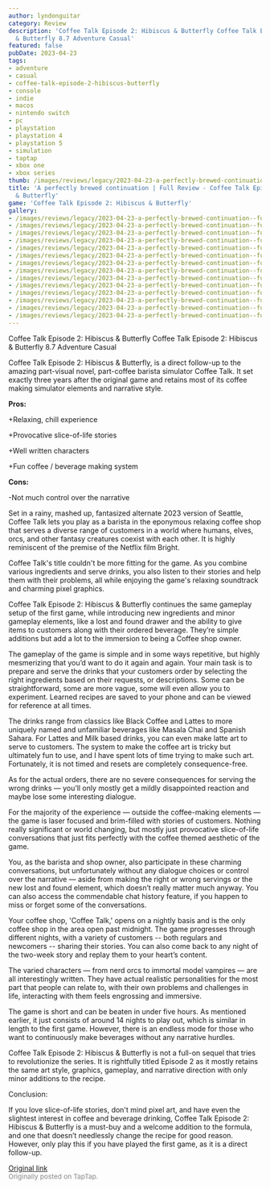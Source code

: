 ```yaml
---
author: lyndonguitar
category: Review
description: 'Coffee Talk Episode 2: Hibiscus & Butterfly Coffee Talk Episode 2: Hibiscus
  & Butterfly 8.7 Adventure Casual'
featured: false
pubDate: 2023-04-23
tags:
- adventure
- casual
- coffee-talk-episode-2-hibiscus-butterfly
- console
- indie
- macos
- nintendo switch
- pc
- playstation
- playstation 4
- playstation 5
- simulation
- taptap
- xbox one
- xbox series
thumb: /images/reviews/legacy/2023-04-23-a-perfectly-brewed-continuation--full-review---coffee-talk-episode-2-hibiscus--butterfly-0.avif
title: 'A perfectly brewed continuation | Full Review - Coffee Talk Episode 2: Hibiscus
  & Butterfly'
game: 'Coffee Talk Episode 2: Hibiscus & Butterfly'
gallery:
- /images/reviews/legacy/2023-04-23-a-perfectly-brewed-continuation--full-review---coffee-talk-episode-2-hibiscus--butterfly-0.avif
- /images/reviews/legacy/2023-04-23-a-perfectly-brewed-continuation--full-review---coffee-talk-episode-2-hibiscus--butterfly-1.avif
- /images/reviews/legacy/2023-04-23-a-perfectly-brewed-continuation--full-review---coffee-talk-episode-2-hibiscus--butterfly-2.avif
- /images/reviews/legacy/2023-04-23-a-perfectly-brewed-continuation--full-review---coffee-talk-episode-2-hibiscus--butterfly-3.avif
- /images/reviews/legacy/2023-04-23-a-perfectly-brewed-continuation--full-review---coffee-talk-episode-2-hibiscus--butterfly-4.avif
- /images/reviews/legacy/2023-04-23-a-perfectly-brewed-continuation--full-review---coffee-talk-episode-2-hibiscus--butterfly-5.avif
- /images/reviews/legacy/2023-04-23-a-perfectly-brewed-continuation--full-review---coffee-talk-episode-2-hibiscus--butterfly-6.avif
- /images/reviews/legacy/2023-04-23-a-perfectly-brewed-continuation--full-review---coffee-talk-episode-2-hibiscus--butterfly-7.avif
- /images/reviews/legacy/2023-04-23-a-perfectly-brewed-continuation--full-review---coffee-talk-episode-2-hibiscus--butterfly-8.avif
- /images/reviews/legacy/2023-04-23-a-perfectly-brewed-continuation--full-review---coffee-talk-episode-2-hibiscus--butterfly-9.avif
- /images/reviews/legacy/2023-04-23-a-perfectly-brewed-continuation--full-review---coffee-talk-episode-2-hibiscus--butterfly-10.avif
- /images/reviews/legacy/2023-04-23-a-perfectly-brewed-continuation--full-review---coffee-talk-episode-2-hibiscus--butterfly-11.avif
- /images/reviews/legacy/2023-04-23-a-perfectly-brewed-continuation--full-review---coffee-talk-episode-2-hibiscus--butterfly-12.avif
- /images/reviews/legacy/2023-04-23-a-perfectly-brewed-continuation--full-review---coffee-talk-episode-2-hibiscus--butterfly-13.avif
---
```

Coffee Talk Episode 2: Hibiscus & Butterfly
Coffee Talk Episode 2: Hibiscus & Butterfly
8.7
Adventure
Casual

Coffee Talk Episode 2: Hibiscus & Butterfly, is a direct follow-up to the amazing part-visual novel, part-coffee barista simulator Coffee Talk. It set exactly three years after the original game and retains most of its coffee making simulator elements and narrative style.


**Pros:**


+Relaxing, chill experience

+Provocative slice-of-life stories

+Well written characters

+Fun coffee / beverage making system


**Cons:**


-Not much control over the narrative

Set in a rainy, mashed up, fantasized alternate 2023 version of Seattle, Coffee Talk lets you play as a barista in the eponymous relaxing coffee shop that serves a diverse range of customers in a world where humans, elves, orcs, and other fantasy creatures coexist with each other. It is highly reminiscent of the premise of the Netflix film Bright.

Coffee Talk's title couldn't be more fitting for the game. As you combine various ingredients and serve drinks, you also listen to their stories and help them with their problems, all while enjoying the game's relaxing soundtrack and charming pixel graphics.

Coffee Talk Episode 2: Hibiscus & Butterfly continues the same gameplay setup of the first game, while introducing new ingredients and minor gameplay elements, like a lost and found drawer and the ability to give items to customers along with their ordered beverage. They’re simple additions but add a lot to the immersion to being a Coffee shop owner.

The gameplay of the game is simple and in some ways repetitive, but highly mesmerizing that you’d want to do it again and again. Your main task is to prepare and serve the drinks that your customers order by selecting the right ingredients based on their requests, or descriptions. Some can be straightforward, some are more vague, some will even allow you to experiment. Learned recipes are saved to your phone and can be viewed for reference at all times.

The drinks range from classics like Black Coffee and Lattes to more uniquely named and unfamiliar beverages like Masala Chai and Spanish Sahara. For Lattes and Milk based drinks, you can even make latte art to serve to customers. The system to make the coffee art is tricky but ultimately fun to use, and I have spent lots of time trying to make such art. Fortunately, it is not timed and resets are completely consequence-free.

As for the actual orders, there are no severe consequences for serving the wrong drinks — you’ll only mostly get a mildly disappointed reaction and maybe lose some interesting dialogue.

For the majority of the experience — outside the coffee-making elements — the game is laser focused and brim-filled with stories of customers. Nothing really significant or world changing, but mostly just provocative slice-of-life conversations that just fits perfectly with the coffee themed aesthetic of the game.

You, as the barista and shop owner, also participate in these charming conversations, but unfortunately without any dialogue choices or control over the narrative — aside from making the right or wrong servings or the new lost and found element, which doesn’t really matter much anyway. You can also access the commendable chat history feature, if you happen to miss or forget some of the conversations.

Your coffee shop, 'Coffee Talk,' opens on a nightly basis and is the only coffee shop in the area open past midnight. The game progresses through different nights, with a variety of customers -- both regulars and newcomers -- sharing their stories. You can also come back to any night of the two-week story and replay them to your heart’s content.

The varied characters — from nerd orcs to immortal model vampires — are all interestingly written. They have actual realistic personalities for the most part that people can relate to, with their own problems and challenges in life, interacting with them feels engrossing and immersive.

The game is short and can be beaten in under five hours. As mentioned earlier, it just consists of around 14 nights to play out, which is similar in length to the first game. However, there is an endless mode for those who want to continuously make beverages without any narrative hurdles.

Coffee Talk Episode 2: Hibiscus & Butterfly is not a full-on sequel that tries to revolutionize the series. It is rightfully titled Episode 2 as it mostly retains the same art style, graphics, gameplay, and narrative direction with only minor additions to the recipe.

Conclusion:

If you love slice-of-life stories, don't mind pixel art, and have even the slightest interest in coffee and beverage drinking, Coffee Talk Episode 2: Hibiscus & Butterfly is a must-buy and a welcome addition to the formula, and one that doesn’t needlessly change the recipe for good reason. However, only play this if you have played the first game, as it is a direct follow-up.

[Original link](https://www.taptap.io/post/5211725)<br><span style="font-size: 0.95em; color: #888;">Originally posted on TapTap.</span>